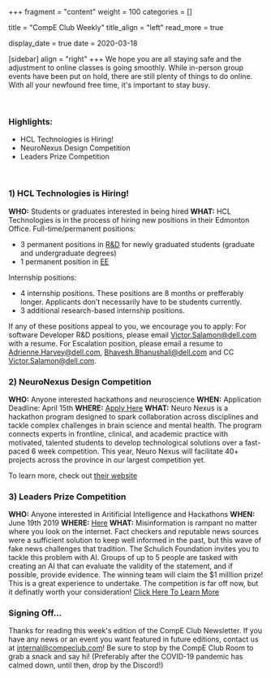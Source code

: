 +++
fragment = "content"
weight = 100
categories = []

title = "CompE Club Weekly"
title_align = "left"
read_more = true

display_date = true
date = 2020-03-18

[sidebar]
  align = "right"
+++
We hope you are all staying safe and the adjustment to online classes is going smoothly.
While in-person group events have been put on hold, there are still plenty of things to do online.
With all your newfound free time, it's important to stay busy.

<br/>

### Highlights:
* HCL Technologies is Hiring!
* NeuroNexus Design Competition
* Leaders Prize Competition
<br/>

### 1)  HCL Technologies is Hiring!
**WHO:** Students or graduates interested in being hired
**WHAT:**  HCL Technologies is in the process of hiring new positions in their Edmonton Office.
Full-time/permanent positions:
* 3 permanent positions in [R&D](/docs/HCL/Software_Developer.docx) for newly graduated students (graduate and undergraduate degrees)
* 1 permanent position in [EE](/docs/HCL/Escalation_Engineer.docx)

Internship positions:
* 4 internship positions. These positions are 8 months or prefferably longer. Applicants don’t necessarily have to be students currently.
* 3 additional research-based internship positions.

If any of these positions appeal to you, we encourage you to apply:
For software Developer R&D positions, please email Victor.Salamon@dell.com with a resume.
For Escalation position, please email a resume to Adrienne.Harvey@dell.com, Bhavesh.Bhanushali@dell.com and CC Victor.Salamon@dell.com.
<br/>


### 2) NeuroNexus Design Competition

**WHO:** Anyone interested hackathons and neuroscience
**WHEN:**  Application Deadline: April 15th
**WHERE:** [Apply Here](https://www.neuro-nexus.ca/innovator-application)
**WHAT:**  Neuro Nexus is a hackathon program designed to spark collaboration across disciplines and tackle
complex challenges in brain science and mental health. The program connects experts in frontline,
clinical, and academic practice with motivated, talented students to develop technological solutions
over a fast-paced 6 week competition. This year, Neuro Nexus will facilitate 40+ projects across the
province in our largest competition yet.

To learn more, check out [their website](https://www.neuro-nexus.ca/)
<br/>


### 3)  Leaders Prize Competition

**WHO:** Anyone interested in Aritificial Intelligence and Hackathons
**WHEN:**  June 19th 2019
**WHERE:** [Here](https://leadersprize.truenorthwaterloo.com/en/)
**WHAT:**  Misinformation is rampant no matter where you look on the internet. Fact checkers and reputable news sources were a sufficient solution to keep well informed in the past, but this wave of fake news challenges that tradition. The Schulich Foundation invites you to tackle this problem with AI. Groups of up to 5 people are tasked with creating an AI that can evaluate the validity of the statement, and if possible, provide evidence. The winning team will claim the $1 milllion prize! This is a great experience to undertake. The competition is far off now, but it definatly worth your consideration!
[Click Here To Learn More](https://leadersprize.truenorthwaterloo.com/en/)
<br/>

### Signing Off...
Thanks for reading this week's edition of the CompE Club Newsletter.  If you have any news or an event you want featured in future editions, contact us at <internal@compeclub.com>!  Be sure to stop by the CompE Club Room to grab a snack and say hi! (Preferably after the COVID-19 pandemic has calmed down, until then, drop by the Discord!)

